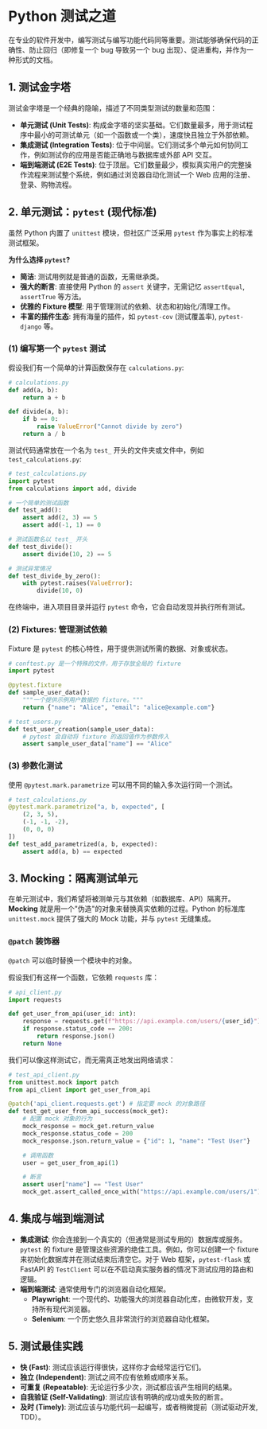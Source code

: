 # Python 测试之道

在专业的软件开发中，编写测试与编写功能代码同等重要。测试能够确保代码的正确性、防止回归（即修复一个 bug 导致另一个 bug 出现）、促进重构，并作为一种形式的文档。

## 1. 测试金字塔

测试金字塔是一个经典的隐喻，描述了不同类型测试的数量和范围：
-   **单元测试 (Unit Tests)**: 构成金字塔的坚实基础。它们数量最多，用于测试程序中最小的可测试单元（如一个函数或一个类），速度快且独立于外部依赖。
-   **集成测试 (Integration Tests)**: 位于中间层。它们测试多个单元如何协同工作，例如测试你的应用是否能正确地与数据库或外部 API 交互。
-   **端到端测试 (E2E Tests)**: 位于顶层。它们数量最少，模拟真实用户的完整操作流程来测试整个系统，例如通过浏览器自动化测试一个 Web 应用的注册、登录、购物流程。

## 2. 单元测试：`pytest` (现代标准)

虽然 Python 内置了 `unittest` 模块，但社区广泛采用 `pytest` 作为事实上的标准测试框架。

**为什么选择 `pytest`?**
-   **简洁**: 测试用例就是普通的函数，无需继承类。
-   **强大的断言**: 直接使用 Python 的 `assert` 关键字，无需记忆 `assertEqual`, `assertTrue` 等方法。
-   **优雅的 Fixture 模型**: 用于管理测试的依赖、状态和初始化/清理工作。
-   **丰富的插件生态**: 拥有海量的插件，如 `pytest-cov` (测试覆盖率), `pytest-django` 等。

### (1) 编写第一个 `pytest` 测试
假设我们有一个简单的计算函数保存在 `calculations.py`:
```python
# calculations.py
def add(a, b):
    return a + b

def divide(a, b):
    if b == 0:
        raise ValueError("Cannot divide by zero")
    return a / b
```

测试代码通常放在一个名为 `test_` 开头的文件夹或文件中，例如 `test_calculations.py`:
```python
# test_calculations.py
import pytest
from calculations import add, divide

# 一个简单的测试函数
def test_add():
    assert add(2, 3) == 5
    assert add(-1, 1) == 0

# 测试函数名以 test_ 开头
def test_divide():
    assert divide(10, 2) == 5

# 测试异常情况
def test_divide_by_zero():
    with pytest.raises(ValueError):
        divide(10, 0)
```
在终端中，进入项目目录并运行 `pytest` 命令，它会自动发现并执行所有测试。

### (2) Fixtures: 管理测试依赖
Fixture 是 `pytest` 的核心特性，用于提供测试所需的数据、对象或状态。

```python
# conftest.py 是一个特殊的文件，用于存放全局的 fixture
import pytest

@pytest.fixture
def sample_user_data():
    """一个提供示例用户数据的 fixture。"""
    return {"name": "Alice", "email": "alice@example.com"}

# test_users.py
def test_user_creation(sample_user_data):
    # pytest 会自动将 fixture 的返回值作为参数传入
    assert sample_user_data["name"] == "Alice"
```

### (3) 参数化测试
使用 `@pytest.mark.parametrize` 可以用不同的输入多次运行同一个测试。

```python
# test_calculations.py
@pytest.mark.parametrize("a, b, expected", [
    (2, 3, 5),
    (-1, -1, -2),
    (0, 0, 0)
])
def test_add_parametrized(a, b, expected):
    assert add(a, b) == expected
```

## 3. Mocking：隔离测试单元

在单元测试中，我们希望将被测单元与其依赖（如数据库、API）隔离开。**Mocking** 就是用一个"伪造"的对象来替换真实依赖的过程。Python 的标准库 `unittest.mock` 提供了强大的 Mock 功能，并与 `pytest` 无缝集成。

### `@patch` 装饰器
`@patch` 可以临时替换一个模块中的对象。

假设我们有这样一个函数，它依赖 `requests` 库：
```python
# api_client.py
import requests

def get_user_from_api(user_id: int):
    response = requests.get(f"https://api.example.com/users/{user_id}")
    if response.status_code == 200:
        return response.json()
    return None
```

我们可以像这样测试它，而无需真正地发出网络请求：
```python
# test_api_client.py
from unittest.mock import patch
from api_client import get_user_from_api

@patch('api_client.requests.get') # 指定要 mock 的对象路径
def test_get_user_from_api_success(mock_get):
    # 配置 mock 对象的行为
    mock_response = mock_get.return_value
    mock_response.status_code = 200
    mock_response.json.return_value = {"id": 1, "name": "Test User"}

    # 调用函数
    user = get_user_from_api(1)

    # 断言
    assert user["name"] == "Test User"
    mock_get.assert_called_once_with("https://api.example.com/users/1") # 验证 mock 是否被正确调用
```

## 4. 集成与端到端测试

-   **集成测试**: 你会连接到一个真实的（但通常是测试专用的）数据库或服务。`pytest` 的 fixture 是管理这些资源的绝佳工具。例如，你可以创建一个 fixture 来初始化数据库并在测试结束后清空它。对于 Web 框架，`pytest-flask` 或 FastAPI 的 `TestClient` 可以在不启动真实服务器的情况下测试应用的路由和逻辑。
-   **端到端测试**: 通常使用专门的浏览器自动化框架。
    -   **Playwright**: 一个现代的、功能强大的浏览器自动化库，由微软开发，支持所有现代浏览器。
    -   **Selenium**: 一个历史悠久且非常流行的浏览器自动化框架。

## 5. 测试最佳实践
-   **快 (Fast)**: 测试应该运行得很快，这样你才会经常运行它们。
-   **独立 (Independent)**: 测试之间不应有依赖或顺序关系。
-   **可重复 (Repeatable)**: 无论运行多少次，测试都应该产生相同的结果。
-   **自我验证 (Self-Validating)**: 测试应该有明确的成功或失败的断言。
-   **及时 (Timely)**: 测试应该与功能代码一起编写，或者稍微提前（测试驱动开发, TDD）。 